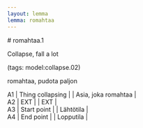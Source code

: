 ```yaml
---
layout: lemma
lemma: romahtaa
---
```


<div class="sense">
# <span class="sensename">romahtaa.1</span>

<span class="description">Collapse, fall a lot</span>

(tags: model:collapse.02)

<span class="description">romahtaa, pudota paljon</span>

A1 | Thing collapsing |   | Asia, joka romahtaa |  
A2 | EXT |   | EXT |  
A3 | Start point |   | Lähtötila |  
A4 | End point |   | Lopputila |  

</div>


